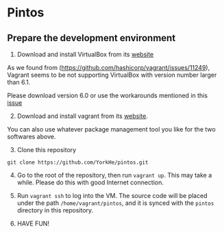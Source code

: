 # Pintos

## Prepare the development environment

1. Download and install VirtualBox from its [website](https://www.virtualbox.org/wiki/Downloads)

As we found from (https://github.com/hashicorp/vagrant/issues/11249), Vagrant seems to be not supporting VirtualBox with version number larger than 6.1.

Please download version 6.0 or use the workarounds mentioned in this [issue](https://github.com/oracle/vagrant-boxes/issues/178#issue-536720633)

2. Download and install vagrant from its [website](https://www.vagrantup.com/downloads.html).

You can also use whatever package management tool you like for the two softwares above.

3. Clone this repository

```
git clone https://github.com/YorkHe/pintos.git
```

4. Go to the root of the repository, then run `vagrant up`. This may take a while. Please do this with good Internet connection.

5. Run `vagrant ssh` to log into the VM. The source code will be placed under the path `/home/vagrant/pintos`, and it is synced with the `pintos` directory in this repository.

6. HAVE FUN!
